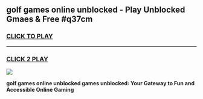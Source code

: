 
## golf games online unblocked - Play Unblocked Gmaes & Free #q37cm
<h3>
<a href="https://news.freeplayer.one?title=golf_games_online_unblocked&ref=24F">CLICK TO PLAY</a></h3>
<hr>

<h3>
<a href="https://news.freeplayer.one?title=golf_games_online_unblocked&ref=24F">CLICK 2 PLAY</a>
  
</h3>

<a href="https://news.freeplayer.one?title=golf_games_online_unblocked&ref=24F/"><img src="https://clearcache.store/games.png"></a>


**golf games online unblocked games unblocked: Your Gateway to Fun and Accessible Online Gaming**
